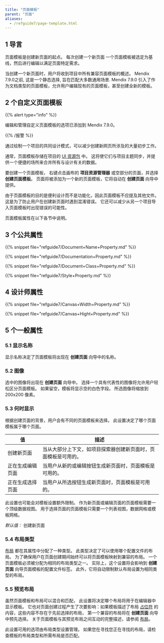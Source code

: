 ```yaml
---
title: "页面模板"
parent: "页面"
aliases:
  - /refguide7/page-template.html
---
```


## 1 导言

页面模板是创建新页面的起点。 每次创建一个新页面 一个页面模板被选定为基线，然后进行编辑以满足页面特定需求。

当创建一个新页面时，用户将收到项目中所有兼容页面模板的概述。 Mendix 7.9.0之前, 这是一个静态选择, 旨在匹配大多数通用场景. Mendix 7.9.0 引入了作为文档类型的页面模板，允许用户编辑现有的页面模板，甚至创建全新的模板。

## 2 个自定义页面模板

{{% alert type="info" %}}

编辑和管理自定义页面模板的选项已添加到 Mendix 7.9.0。

{{% /报警 %}}

通过绘制一个项目的共同设计模式，可以减少创建新网页所涉及的大量初步工作。

通常，页面模板存储在项目的 [UI 资源包](ui-resources-package) 中。 这将使它们与项目主题同步，并提供一个便捷的场所来合并所有与设计有关的数据。

要创建一个页面模板， 右键点击画布的 **项目资源管理器** 或空部分的页面，并选择 **创建页面模板**。 页面将被添加为一个新的页面模板，它将自动在 **创建页面** 向导中提供。

由于页面模板的目的是便利设计而不是功能化，因此页面模板不应提及其他文件。 这是为了防止用户在创建新页面时遇到混淆错误。 它还可以减少从另一个项目导入页面模板时出现错误的可能性。

页面模板属性在以下各节中说明。

## 3 个公共属性

{{% snippet file="refguide7/Document+Name+Property.md" %}}

{{% snippet file="refguide7/Documentation+Property.md" %}}

{{% snippet file="refguide7/Document+Class+Property.md" %}}

{{% snippet file="refguide7/Style+Property.md" %}}

## 4 设计师属性

{{% snippet file="refguide7/Canvas+Width+Property.md" %}}

{{% snippet file="refguide7/Canvas+Hight+Property.md" %}}

## 5 个一般属性

### 5.1 显示名称

显示名称决定了页面模板将出现在 **创建页面** 向导中的名称。

### 5.2 图像

选中的图像将出现在 **创建页面** 向导中。 选择一个具有代表性的图像将允许用户轻松区分页面模板。 如果留空，模板将显示空的白色字段。 所选图像将缩放到 200x200 像素。

### 5.3 何时显示

根据创建页面的背景，用户会有不同的页面模板来选择。 此设置决定了哪个页面模板属于哪个页面。

| 值        | 描述                              |
| -------- | ------------------------------- |
| 创建新页面    | 当从大部分上下文，如项目探索器创建新页面时，页面模板是可用的。 |
| 正在生成编辑页面 | 当用户从新的或编辑按钮生成新页面时，页面模板是可用的。     |
| 正在生成选择页面 | 当用户从所选按钮生成新页面时，页面模板是可用的。        |

此设置也可能会对模板设置额外限制。 作为新页面或编辑页面的页面模板需要一个顶级数据视图。 用于选择页面的页面模板只需要一个列表视图，数据网格或模板网格。

*默认值：* 创建新页面

### 5.4 布局类型

[布局](layout) 都在其属性中分配了一种类型。 此类型决定了可以使用哪个配置文件的布局。 为了确保用户在页面创建期间始终可以将页面模板映射到兼容的布局。 一个页面模板必须被分配为相同的布局类型之一。 实际上，这个设置将会影响到 **创建页面** 向导页面模板的配置文件标签。 此外，它将自动限制默认布局设置为相同类型的布局。

### 5.5 预览布局

虽然页面模板和布局可以混合和匹配， 此设置将决定哪个布局将用于在编辑器中显示模板。 它也对页面创建过程产生了次要影响：如果模板描述了布局 [占位符](placeholder) 的内容，这些内容不存在于先前选择的布局， 第一个兼容的布局将在 **创建页面** 向导中预先选择。 关于页面模板与其预览布局之间互动的完整描述，请参阅 [布局](layout)。

此设置可用的选项由布局类型设置管理。 如果您在寻找您正在寻找的布局，请检查模板的布局类型和所需布局是否匹配。
